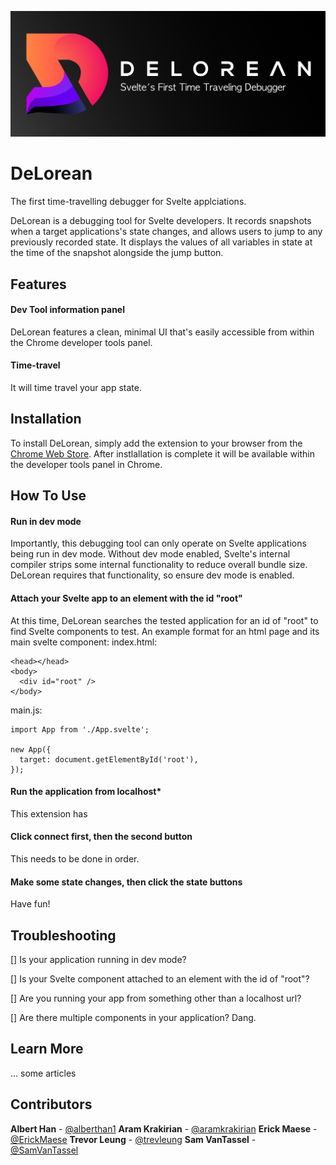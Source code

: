 ![](assets/marquee_promo.png)

# DeLorean
The first time-travelling debugger for Svelte applciations.

DeLorean is a debugging tool for Svelte developers. It records snapshots when a target applications's state changes, and allows users to jump to any previously recorded state. It displays the values of all variables in state at the time of the snapshot alongside the jump button.

## Features

#### Dev Tool information panel
DeLorean features a clean, minimal UI that's easily accessible from within the Chrome developer tools panel. 

#### Time-travel
It will time travel your app state.

## Installation

To install DeLorean, simply add the extension to your browser from the [Chrome Web Store](https://chrome.google.com/webstore/category/extensions). After instlallation is complete it will be available within the developer tools panel in Chrome.

## How To Use

#### Run in dev mode
Importantly, this debugging tool can only operate on Svelte applications being run in dev mode. Without dev mode enabled, Svelte's internal compiler strips some internal functionality to reduce overall bundle size. DeLorean requires that functionality, so ensure dev mode is enabled.

#### Attach your Svelte app to an element with the id "root"
At this time, DeLorean searches the tested application for an id of "root" to find Svelte components to test. An example format for an html page and its main svelte component:
index.html:
```
<head></head>
<body>
  <div id="root" />
</body>
```
main.js:
```
import App from './App.svelte';

new App({
  target: document.getElementById('root'),
});
```

#### Run the application from localhost*
This extension has 

#### Click connect first, then the second button
This needs to be done in order.

#### Make some state changes, then click the state buttons
Have fun!

## Troubleshooting

[] Is your application running in dev mode?

[] Is your Svelte component attached to an element with the id of "root"?

[] Are you running your app from something other than a localhost url?

[] Are there multiple components in your application? Dang.

## Learn More

... some articles

## Contributors

**Albert Han** - [@alberthan1](https://github.com/alberthan1)
**Aram Krakirian** - [@aramkrakirian](https://github.com/aramkrakirian)
**Erick Maese** - [@ErickMaese](https://github.com/ErickMaese)
**Trevor Leung** - [@trevleung](https://github.com/trevleung)
**Sam VanTassel** - [@SamVanTassel](https://github.com/SamVanTassel)